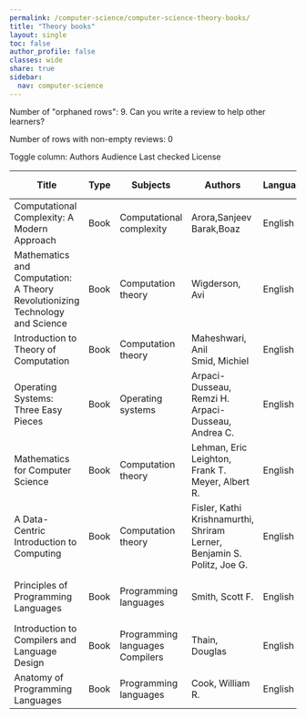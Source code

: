 ```yaml
---
permalink: /computer-science/computer-science-theory-books/
title: "Theory books"
layout: single
toc: false
author_profile: false
classes: wide
share: true
sidebar:
  nav: computer-science
---
```


Number of "orphaned rows": 9. Can you write a review to help other learners?

Number of rows with non-empty reviews: 0

<div class="table_cols_toggles">
Toggle column: <a class="toggle-vis btn btn--danger" data-column="3">Authors</a> <a class="toggle-vis btn btn--danger" data-column="5">Audience</a> <a class="toggle-vis btn btn--danger" data-column="8">Last checked</a> <a class="toggle-vis btn btn--danger" data-column="9">License</a>
</div>
<table class="display" style="width:100%">
<thead>
<tr>
    <th>Title</th>
    <th>Type</th>
    <th>Subjects</th>
    <th>Authors</th>
    <th>Language</th>
    <th>Audience</th>
    <th>Reviews</th>
    <th>URLs</th>
    <th>Last checked</th>
    <th>License</th>
</tr>
</thead>
<tbody>
<tr>
    <td>Computational Complexity: A Modern Approach</td>
    <td>Book</td>
    <td>Computational complexity</td>
    <td>Arora,Sanjeev<br>Barak,Boaz</td>
    <td>English</td>
    <td>Grad</td>
    <td></td>
    <td><a href="https://theory.cs.princeton.edu/complexity/book.pdf" target="_blank">PDF</a><br><a href="https://theory.cs.princeton.edu/complexity/" target="_blank">Site</a><br><a href="https://link.springer.com/book/10.1007/978-3-031-41026-0" target="_blank">Site</a></td>
    <td>2023-11-25</td>
    <td></td>
</tr>
<tr>
    <td>Mathematics and Computation: A Theory Revolutionizing Technology and Science</td>
    <td>Book</td>
    <td>Computation theory</td>
    <td>Wigderson, Avi</td>
    <td>English</td>
    <td>Undergrad</td>
    <td></td>
    <td><a href="https://cglab.ca/~michiel/TheoryOfComputation/TheoryOfComputation.pdf" target="_blank">PDF</a><br><a href="https://cglab.ca/~michiel/TheoryOfComputation/" target="_blank">Site</a></td>
    <td>2023-11-25</td>
    <td></td>
</tr>
<tr>
    <td>Introduction to Theory of Computation</td>
    <td>Book</td>
    <td>Computation theory</td>
    <td>Maheshwari, Anil<br>Smid, Michiel</td>
    <td>English</td>
    <td>Undergrad</td>
    <td></td>
    <td><a href="https://www.math.ias.edu/files/Book-online-Aug0619.pdf" target="_blank">PDF</a><br><a href="https://press.princeton.edu/books/hardcover/9780691189130/mathematics-and-computation" target="_blank">Site</a><br><a href="https://link.springer.com/book/10.1007/978-3-031-41026-0" target="_blank">Site</a></td>
    <td>2023-12-02</td>
    <td>CC BY-SA 4.0 DEED</td>
</tr>
<tr>
    <td>Operating Systems: Three Easy Pieces</td>
    <td>Book</td>
    <td>Operating systems</td>
    <td>Arpaci-Dusseau, Remzi H.<br>Arpaci-Dusseau, Andrea C.</td>
    <td>English</td>
    <td>Undergrad</td>
    <td></td>
    <td><a href="https://courses.csail.mit.edu/6.042/spring18/mcs.pdf" target="_blank">PDF</a></td>
    <td>2023-12-02</td>
    <td></td>
</tr>
<tr>
    <td>Mathematics for Computer Science</td>
    <td>Book</td>
    <td>Computation theory</td>
    <td>Lehman, Eric<br>Leighton, Frank T.<br>Meyer, Albert R.</td>
    <td>English</td>
    <td>Undergrad</td>
    <td></td>
    <td><a href="https://pages.cs.wisc.edu/~remzi/OSTEP/" target="_blank">Site</a></td>
    <td>2023-12-02</td>
    <td>CC BY-SA 3.0 DEED</td>
</tr>
<tr>
    <td>A Data-Centric Introduction to Computing</td>
    <td>Book</td>
    <td>Computation theory</td>
    <td>Fisler, Kathi<br>Krishnamurthi, Shriram<br>Lerner, Benjamin S.<br>Politz, Joe G.</td>
    <td>English</td>
    <td>Undergrad</td>
    <td></td>
    <td><a href="https://dcic-world.org/" target="_blank">Site</a></td>
    <td>2023-12-02</td>
    <td></td>
</tr>
<tr>
    <td>Principles of Programming Languages</td>
    <td>Book</td>
    <td>Programming languages</td>
    <td>Smith, Scott F.</td>
    <td>English</td>
    <td>Undergrad</td>
    <td></td>
    <td><a href="https://pl.cs.jhu.edu/pl/book/book.pdf" target="_blank">PDF</a><br><a href="https://pl.cs.jhu.edu/pl/book/" target="_blank">Site</a></td>
    <td>2023-12-02</td>
    <td>CC BY-SA 3.0 US DEED</td>
</tr>
<tr>
    <td>Introduction to Compilers and Language Design</td>
    <td>Book</td>
    <td>Programming languages<br>Compilers</td>
    <td>Thain, Douglas</td>
    <td>English</td>
    <td>Undergrad</td>
    <td></td>
    <td><a href="https://www3.nd.edu/~dthain/compilerbook/compilerbook.pdf" target="_blank">PDF</a><br><a href="http://compilerbook.org" target="_blank">Site</a></td>
    <td>2023-12-02</td>
    <td>Personal use</td>
</tr>
<tr>
    <td>Anatomy of Programming Languages</td>
    <td>Book</td>
    <td>Programming languages</td>
    <td>Cook, William R.</td>
    <td>English</td>
    <td>Undergrad</td>
    <td></td>
    <td><a href="https://www.cs.utexas.edu/~wcook/anatomy/anatomy.htm" target="_blank">Web</a><br><a href="https://www.cs.utexas.edu/~wcook/anatomy/" target="_blank">Site</a></td>
    <td>2023-12-02</td>
    <td></td>
</tr>
<tfoot>
<tr>
    <td></td>
    <td></td>
    <td></td>
    <td></td>
    <td></td>
    <td></td>
    <td></td>
    <td></td>
    <td></td>
    <td></td>
</tr>
</tfoot>
